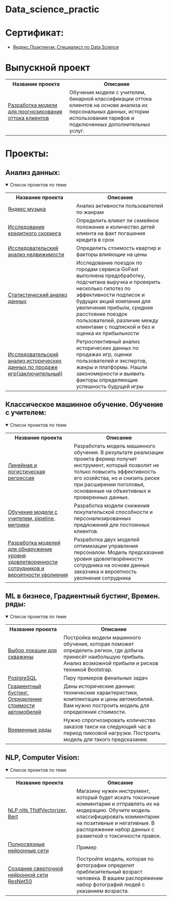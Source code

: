 # Data_science_practic

# Сертификат:
 - <a href ="">Яндекс.Практикум: Специалист по Data Science</a>

# Выпускной проект
<table>
<tr>
  <th>Название проекта</th>
  <th>Описание</th>
</tr> 
<tr>
  <td><a href = "https://github.com/1nix/ds_practic/blob/repo/%D0%9E%D0%B1%D1%83%D1%87%D0%B5%D0%BD%D0%B8%D0%B5%20%D1%81%20%D1%83%D1%87%D0%B8%D1%82%D0%B5%D0%BB%D0%B5%D0%BC/%D0%92%D1%8B%D0%BF%D1%83%D1%81%D0%BA%D0%BD%D0%BE%D0%B9%20%D0%BF%D1%80%D0%BE%D0%B5%D0%BA%D1%82/%D0%B2%D1%8B%D0%BF%D1%83%D1%81%D0%BA%D0%BD%D0%BE%D0%B9_%D0%BF%D1%80%D0%BE%D0%B5%D0%BA%D1%82.ipynb">Разработка модели для прогнозирования оттока клиентов</a></td>
  <td>Обучение модели с учителем, бинарной классификации оттока клиентов на основе анализа их персональных данных, истории использования тарифов и подключенных дополнительных услуг.</td>
</tr>
</table>

# Проекты:

## Анализ данных:
<details open>
  <summary>Список проектов по теме</summary>
<table>
<tr>
  <th>Название проекта</th>
  <th>Описание</th>
</tr> 
  
<tr>
  <td><a href = "https://github.com/1nix/ds_practic/blob/repo/%D0%90%D0%BD%D0%B0%D0%BB%D0%B8%D0%B7%20%D0%B4%D0%B0%D0%BD%D0%BD%D1%8B%D1%85/pandas_basic/pandas_start.ipynb">Яндекс музыка</a></td>
  <td>Анализ активности пользователей по жанрам</td>
</tr>

<tr>
  <td><a href = "https://github.com/1nix/ds_practic/blob/repo/%D0%90%D0%BD%D0%B0%D0%BB%D0%B8%D0%B7%20%D0%B4%D0%B0%D0%BD%D0%BD%D1%8B%D1%85/pandas_data_preporation/pandas_data_prep.ipynb">Исследование кредитного скоринга</a></td>
  <td>Определить влияет ли семейное положение и количество детей клиента на факт погашения кредита в срок</td>
</tr>

<tr>
  <td><a href = "https://github.com/1nix/ds_practic/blob/repo/%D0%90%D0%BD%D0%B0%D0%BB%D0%B8%D0%B7%20%D0%B4%D0%B0%D0%BD%D0%BD%D1%8B%D1%85/eda_analysis/eda_analysis.ipynb">Исследовательский анализ недвижимости</a></td>
  <td>Определить стоимость квартир и факторы влияющие на цены</td>
</tr>

<tr>
  <td><a href = "https://github.com/1nix/ds_practic/blob/repo/%D0%90%D0%BD%D0%B0%D0%BB%D0%B8%D0%B7%20%D0%B4%D0%B0%D0%BD%D0%BD%D1%8B%D1%85/statistic/%D1%81%D1%82%D0%B0%D1%82%D0%B8%D1%87%D0%B5%D1%81%D0%BA%D0%BE%D0%B5_%D0%B8%D1%81%D1%81%D0%BB%D0%B5%D0%B4%D0%BE.ipynb">Статистический анализ данных</a></td>
  <td>Исследование поездок по городам сервиса GoFast выполнена предобработку, подсчитана выручка и проверить несколько гипотез по эффективности подписок и будущих акций компании для увеличения прибыли, среднее расстояние поездок пользователей, различие между клиентами с подпиской и без и оценка их прибыльности</td>
</tr>

<tr>
  <td><a href = "https://github.com/1nix/ds_practic/blob/repo/%D0%90%D0%BD%D0%B0%D0%BB%D0%B8%D0%B7%20%D0%B4%D0%B0%D0%BD%D0%BD%D1%8B%D1%85/fin_1/Project_4_sprint1.ipynb">Исследовательский анализ исторических данных по продаже игр(заключительный)</a></td>
  <td>Ретроспективный анализ исторических данных по продажах игр, оценки пользователей и экспертов, жанры и платформы. Нашли закономерности и выявить факторы определяющие успешность будущей игры</td>
</tr>
</table>

## Классическое машинное обучение. Обучение с учителем:
<details open>
  <summary>Список проектов по теме</summary>
<table>
<tr>
  <th>Название проекта</th>
  <th>Описание</th>
</tr> 

<tr>
  <td><a href = "https://github.com/1nix/ds_practic/blob/repo/%D0%9E%D0%B1%D1%83%D1%87%D0%B5%D0%BD%D0%B8%D0%B5%20%D1%81%20%D1%83%D1%87%D0%B8%D1%82%D0%B5%D0%BB%D0%B5%D0%BC/%D0%9B%D0%B8%D0%BD%D0%B5%D0%B9%D0%BD%D1%8B%D0%B5%20%D0%BC%D0%BE%D0%B4%D0%B5%D0%BB%D0%B8/linear_model.ipynb">Линейная и логистическая регрессия</a></td>
  <td>Разработать модель машинного обучения. В результате реализации проекта фермер получит инструмент, который позволит не только повысить эффективность его хозяйства, но и снизить риски при расширении поголовья, основанные на объективных и проверенных данных.</td>
</tr>

<tr>
  <td><a href = "https://github.com/1nix/ds_practic/blob/repo/%D0%9E%D0%B1%D1%83%D1%87%D0%B5%D0%BD%D0%B8%D0%B5%20%D1%81%20%D1%83%D1%87%D0%B8%D1%82%D0%B5%D0%BB%D0%B5%D0%BC/Pipeline_metrics_trees/%D0%BE%D0%B1%D1%83%D1%87%D0%B5%D0%BD%D0%B8%D0%B5_%D1%81_%D1%83%D1%87%D0%B8%D1%82%D0%B5%D0%BB%D0%B5%D0%BC_2.ipynb">Обучение модели с учителем, pipeline, метрики</a></td>
  <td>Разработка модели снижения покупательской способности и персонализированных предложений для постоянных клиентов.</td>
</tr>

<tr>
  <td><a href = "https://github.com/1nix/ds_practic/blob/repo/%D0%9E%D0%B1%D1%83%D1%87%D0%B5%D0%BD%D0%B8%D0%B5%20%D1%81%20%D1%83%D1%87%D0%B8%D1%82%D0%B5%D0%BB%D0%B5%D0%BC/fin_2/%D1%81%D0%B1%D0%BE%D1%80%D0%BD%D1%8B%D0%B9_%D0%BF%D1%80%D0%BE%D0%B5%D0%BA%D1%82_2.ipynb">Разработка моделей для обнаружение уровня удовлетворенности сотрудников и вероятности уволнения </a></td>
  <td>Разработка двух моделей оптимизации управления персоналом. Модель предсказания уровня удовлетворённости сотрудника на основе данных заказчика и вероятность уволнения сотрудника</td>
</tr>
</table>

## ML в бизнесе, Градиентный бустинг, Времен. ряды:
<details open>
  <summary>Список проектов по теме</summary>
<table>
<tr>
  <th>Название проекта</th>
  <th>Описание</th>
</tr> 

<tr>
  <td><a href = "https://github.com/1nix/ds_practic/blob/repo/ML_busin%2Ctime%20series/bootstrap.ipynb">Выбор локации для скважины</a></td>
  <td>Постройка модели машинного обучения, которая поможет определить регион, где добыча принесёт наибольшую прибыль. Анализ возможной прибыли и рисков техникой Bootstrap.</td>
</tr>

<tr>
  <td><a href = "https://github.com/1nix/ds_practic/blob/repo/ML_busin%2Ctime%20series/some_tasks.sql">PostgreSQL</a></td>
  <td>Пару примеров финальных задач</td>
</tr>

<tr>
  <td><a href = "https://github.com/1nix/ds_practic/blob/repo/ML_busin%2Ctime%20series/%D0%93%D1%80%D0%B0%D0%B4%D0%B8%D0%B5%D0%BD%D1%82%D0%BD%D1%8B%D0%B9_%D0%B1%D1%83%D1%81%D1%82%D0%B8%D0%BD%D0%B3.%D0%A7%D0%B8%D1%81%D0%BB_%D0%BC%D0%B5%D1%82%D0%BE%D0%B4%D1%8B.ipynb">Градиентный бустинг. Определение стоимости автомобилей</a></td>
  <td>Даны исторические данные: технические характеристики, комплектации и цены автомобилей. Вам нужно построить модель для определения стоимости.</td>
</tr>

<tr>
  <td><a href = "https://github.com/1nix/ds_practic/blob/repo/ML_busin%2Ctime%20series/%D0%92%D1%80%D0%B5%D0%BC%D0%B5%D0%BD%D0%BD%D1%8B%D0%B5%20%D1%80%D1%8F%D0%B4%D1%8B.ipynb">Временные ряды</a></td>
  <td>Нужно спрогнозировать количество заказов такси на следующий час в период пикоовой нагрузки. Построить модель для такого предсказания.</td>
</tr>

</table>

## NLP, Computer Vision:
<details open>
  <summary>Список проектов по теме</summary>
<table>
<tr>
  <th>Название проекта</th>
  <th>Описание</th>
</tr> 

<tr>
  <td><a href = "https://github.com/1nix/ds_practic/blob/repo/NLP%2CCV/%D0%9F%D1%80%D0%BE%D0%B5%D0%BA%D1%82%20%D0%B4%D0%BB%D1%8F%20%C2%AB%D0%92%D0%B8%D0%BA%D0%B8%D1%88%D0%BE%D0%BF%C2%BB%20c%20Bert_fin.ipynb">NLP,nltk,TfidfVectorizer, Bert</a></td>
  <td>Магазину нужен инструмент, который будет искать токсичные комментарии и отправлять их на модерацию. Обучите модель классифицировать комментарии на позитивные и негативные. В распоряжении набор данных с разметкой о токсичности правок.</td>
</tr>

<tr>
  <td><a href = "https://github.com/1nix/ds_practic/blob/repo/NLP%2CCV/gpu.py">Полносвязные нейронные сети</a></td>
  <td>Пример</td>
</tr>

<tr>
  <td><a href = "https://github.com/1nix/ds_practic/blob/repo/NLP%2CCV/comp_vision.ipynb">Создание сверточной нейронной сети ResNet50</a></td>
  <td>Постройте модель, которая по фотографии определит приблизительный возраст человека. В вашем распоряжении набор фотографий людей с указанием возраста.</td>
</tr>

</table>